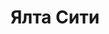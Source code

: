 --- 
title: "Ялта Сити" 
site: "http://www.yalta-city.com" 
town: "Ялта" 
tel: ["+7 (978) 761-61-21, +7 (978) 782-35-57, +38 (0654) 27-36-65"] 
address: "Россия, Республика Крым, г. Ялта ул. Гоголя, 16" 
mail: "info@yalta-city.com" 
--- 